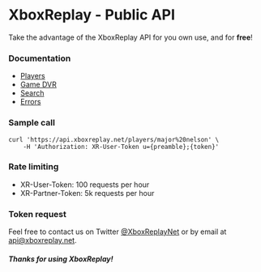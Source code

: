 # XboxReplay - Public API
Take the advantage of the XboxReplay API for you own use, and for **free**!

### Documentation
* [Players](https://github.com/XboxReplay/xboxreplay-public-api/blob/master/docs/players.md)
* [Game DVR](https://github.com/XboxReplay/xboxreplay-public-api/blob/master/docs/game-dvr.md)
* [Search](https://github.com/XboxReplay/xboxreplay-public-api/blob/master/docs/search.md)
* [Errors](https://github.com/XboxReplay/xboxreplay-public-api/blob/master/docs/errors.md)

### Sample call
```shell
curl 'https://api.xboxreplay.net/players/major%20nelson' \
    -H 'Authorization: XR-User-Token u={preamble};{token}'
```

### Rate limiting
* XR-User-Token: 100 requests per hour
* XR-Partner-Token: 5k requests per hour

### Token request
Feel free to contact us on Twitter [@XboxReplayNet](https://twitter.com/XboxReplayNet) or by email at [api@xboxreplay.net](mailto:api@xboxreplay.net).

##### Thanks for using XboxReplay!

